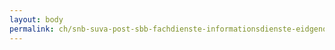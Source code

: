 ```yaml
---
layout: body
permalink: ch/snb-suva-post-sbb-fachdienste-informationsdienste-eidgenoessisches-departement-fuer-verteidigung-bevoelkerungsschutz-und-sport-bundesamt-fuer-bevoelkerungsschutz-nationale-alarmzentrale/
---
```


